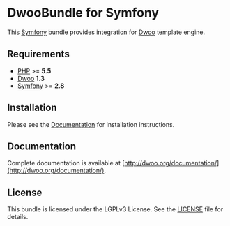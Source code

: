 DwooBundle for Symfony
======================
This [Symfony](http://symfony.com/) bundle provides integration for [Dwoo](http://dwoo.org) template engine.

Requirements
------------
* [PHP](http://php.net) >= **5.5**
* [Dwoo](http://dwoo.org) **1.3**
* [Symfony](http://symfony.com) >= **2.8**

Installation
------------
Please see the [Documentation]() for installation instructions.

Documentation
-------------
Complete documentation is available at [http://dwoo.org/documentation/](http://dwoo.org/documentation/).

License
-------
This bundle is licensed under the LGPLv3 License. See the [LICENSE]() file for details.
